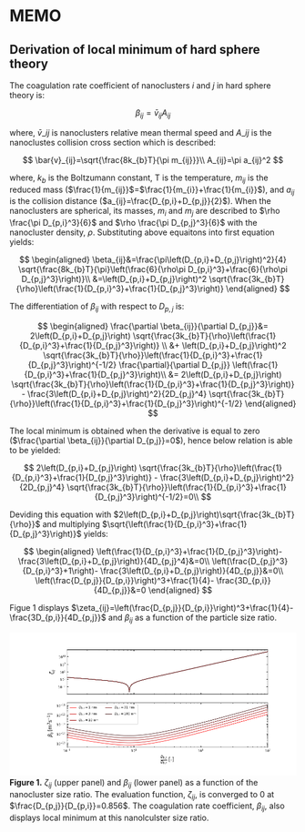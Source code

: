 # MEMO
## Derivation of local minimum of hard sphere theory
The coagulation rate coefficient of nanoclusters $i$ and $j$ in hard sphere theory is:

$$
\beta_{ij}=\bar{v}_{ij}A_{ij}
$$

where, $\bar{v}{\_{ij}}$ is nanoclusters relative mean thermal speed and $A\_{ij}$ is the nanoclustes collision cross section which is described:

$$
\bar{v}_{ij}=\sqrt{\frac{8k_{b}T}{\pi m_{ij}}}\\
A_{ij}=\pi a_{ij}^2
$$

where, $k_{b}$ is the Boltzumann constant, T is the temperature, $m_{ij}$ is the reduced mass ($\frac{1}{m_{ij}}$=$\frac{1}{m_{i}}+\frac{1}{m_{i}}$), and  $a_{ij}$  is the collision distance ($a_{ij}=\frac{D_{p,i}+D_{p,j}}{2}$). When the nanoclusters are spherical, its masses, ${m_{i}}$ and ${m_{j}}$ are described to $\rho \frac{\pi D_{p,i}^3}{6}$ and $\rho \frac{\pi D_{p,j}^3}{6}$ with the nanocluster density, $\rho$. Substituting above equaitons into first equation yields:

$$
\begin{aligned}
\beta_{ij}&=\frac{\pi\left(D_{p,i}+D_{p,j}\right)^2}{4}
    \sqrt{\frac{8k_{b}T}{\pi}\left(\frac{6}{\rho\pi D_{p,i}^3}+\frac{6}{\rho\pi D_{p,j}^3}\right)}\\
    &=\left(D_{p,i}+D_{p,j}\right)^2
    \sqrt{\frac{3k_{b}T}{\rho}\left(\frac{1}{D_{p,i}^3}+\frac{1}{D_{p,j}^3}\right)}
\end{aligned}
$$

The differentiation of $\beta_{ij}$ with respect to $D_{p,j}$ is:

$$
\begin{aligned}
    \frac{\partial \beta_{ij}}{\partial D_{p,j}}&=
    2\left(D_{p,i}+D_{p,j}\right)
    \sqrt{\frac{3k_{b}T}{\rho}\left(\frac{1}{D_{p,i}^3}+\frac{1}{D_{p,j}^3}\right)} \\
    &+
    \left(D_{p,i}+D_{p,j}\right)^2
    \sqrt{\frac{3k_{b}T}{\rho}}\left(\frac{1}{D_{p,i}^3}+\frac{1}{D_{p,j}^3}\right)^{-1/2}
    \frac{\partial}{\partial D_{p,j}}
    \left(\frac{1}{D_{p,i}^3}+\frac{1}{D_{p,j}^3}\right)\\
    &=
    2\left(D_{p,i}+D_{p,j}\right)
    \sqrt{\frac{3k_{b}T}{\rho}\left(\frac{1}{D_{p,i}^3}+\frac{1}{D_{p,j}^3}\right)} 
    -
    \frac{3\left(D_{p,i}+D_{p,j}\right)^2}{2D_{p,j}^4}
    \sqrt{\frac{3k_{b}T}{\rho}}\left(\frac{1}{D_{p,i}^3}+\frac{1}{D_{p,j}^3}\right)^{-1/2}
\end{aligned}
$$

The local minimum is obtained when the derivative is equal to zero ($\frac{\partial \beta_{ij}}{\partial D_{p,j}}=0$), hence below relation is able to be yielded:

$$
    2\left(D_{p,i}+D_{p,j}\right)
    \sqrt{\frac{3k_{b}T}{\rho}\left(\frac{1}{D_{p,i}^3}+\frac{1}{D_{p,j}^3}\right)} 
    -
    \frac{3\left(D_{p,i}+D_{p,j}\right)^2}{2D_{p,j}^4}
    \sqrt{\frac{3k_{b}T}{\rho}}\left(\frac{1}{D_{p,i}^3}+\frac{1}{D_{p,j}^3}\right)^{-1/2}=0\\
$$

Deviding this equation with $2\left(D_{p,i}+D_{p,j}\right)\sqrt{\frac{3k_{b}T}{\rho}}$ and multiplying $\sqrt{\left(\frac{1}{D_{p,i}^3}+\frac{1}{D_{p,j}^3}\right)}$ yields:

$$
\begin{aligned}
    \left(\frac{1}{D_{p,i}^3}+\frac{1}{D_{p,j}^3}\right)-
    \frac{3\left(D_{p,i}+D_{p,j}\right)}{4D_{p,j}^4}&=0\\
    \left(\frac{D_{p,j}^3}{D_{p,i}^3}+1\right)-
    \frac{3\left(D_{p,i}+D_{p,j}\right)}{4D_{p,j}}&=0\\
    \left(\frac{D_{p,j}}{D_{p,i}}\right)^3+\frac{1}{4}-
    \frac{3D_{p,i}}{4D_{p,j}}&=0
\end{aligned}
$$

Figue 1 displays $\zeta_{ij}=\left(\frac{D_{p,j}}{D_{p,i}}\right)^3+\frac{1}{4}-\frac{3D_{p,i}}{4D_{p,j}}$ and $\beta_{ij}$ as a function of the particle size ratio.

![Figure 1](./Figure1.png)
**Figure 1.** $\zeta_{ij}$ (upper panel) and $\beta_{ij}$ (lower panel) as a function of the nanocluster size ratio.  The evaluation function, $\zeta_{ij}$, is converged to 0 at $\frac{D_{p,j}}{D_{p,i}}=0.856$.  The coagulation rate coefficient, $\beta_{ij}$, also displays local minimum at this nanolculster size ratio.



